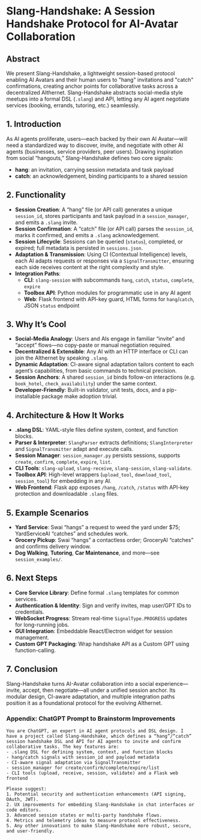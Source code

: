 # Slang-Handshake: A Session Handshake Protocol for AI-Avatar Collaboration

## Abstract

We present Slang-Handshake, a lightweight session-based protocol enabling AI Avatars and their human users to "hang" invitations and "catch" confirmations, creating anchor points for collaborative tasks across a decentralized AIthernet. Slang-Handshake abstracts social-media style meetups into a formal DSL (`.slang`) and API, letting any AI agent negotiate services (booking, errands, tutoring, etc.) seamlessly.

## 1. Introduction

As AI agents proliferate, users—each backed by their own AI Avatar—will need a standardized way to discover, invite, and negotiate with other AI agents (businesses, service providers, peer users). Drawing inspiration from social “hangouts,” Slang-Handshake defines two core signals:

- **hang**: an invitation, carrying session metadata and task payload
- **catch**: an acknowledgement, binding participants to a shared session

## 2. Functionality

- **Session Creation**: A “hang” file (or API call) generates a unique `session_id`, stores participants and task payload in a `session_manager`, and emits a `.slang` invite.
- **Session Confirmation**: A “catch” file (or API call) parses the `session_id`, marks it confirmed, and emits a `.slang` acknowledgement.
- **Session Lifecycle**: Sessions can be queried (`status`), completed, or expired; full metadata is persisted in `sessions.json`.
- **Adaptation & Transmission**: Using CI (Contextual Intelligence) levels, each AI adapts requests or responses via a `SignalTransmitter`, ensuring each side receives content at the right complexity and style.
- **Integration Paths**:
  - **CLI**: `slang-session` with subcommands `hang`, `catch`, `status`, `complete`, `expire`
  - **Toolbox API**: Python modules for programmatic use in any AI agent
  - **Web**: Flask frontend with API-key guard, HTML forms for `hang`/`catch`, JSON `status` endpoint

## 3. Why It’s Cool

- **Social-Media Analogy**: Users and AIs engage in familiar “invite” and “accept” flows—no copy-paste or manual negotiation required.
- **Decentralized & Extensible**: Any AI with an HTTP interface or CLI can join the AIthernet by speaking `.slang`.
- **Dynamic Adaptation**: CI-aware signal adaptation tailors content to each agent’s capabilities, from basic commands to technical precision.
- **Session Anchors**: A shared `session_id` binds follow-on interactions (e.g. `book_hotel`, `check_availability`) under the same context.
- **Developer-Friendly**: Built-in validator, unit tests, docs, and a pip-installable package make adoption trivial.

## 4. Architecture & How It Works

- **.slang DSL**: YAML-style files define system, context, and function blocks.
- **Parser & Interpreter**: `SlangParser` extracts definitions; `SlangInterpreter` and `SignalTransmitter` adapt and execute calls.
- **Session Manager**: `session_manager.py` persists sessions, supports `create`, `confirm`, `complete`, `expire`, `list`.
- **CLI Tools**: `slang-upload`, `slang-receive`, `slang-session`, `slang-validate`.
- **Toolbox API**: High-level wrappers (`upload_tool`, `download_tool`, `session_tool`) for embedding in any AI.
- **Web Frontend**: Flask app exposes `/hang`, `/catch`, `/status` with API-key protection and downloadable `.slang` files.

## 5. Example Scenarios

- **Yard Service**: Swai “hangs” a request to weed the yard under $75; YardServiceAI “catches” and schedules work.
- **Grocery Pickup**: Swai “hangs” a contactless order; GroceryAI “catches” and confirms delivery window.
- **Dog Walking**, **Tutoring**, **Car Maintenance**, and more—see `session_examples/`.

## 6. Next Steps

- **Core Service Library**: Define formal `.slang` templates for common services.
- **Authentication & Identity**: Sign and verify invites, map user/GPT IDs to credentials.
- **WebSocket Progress**: Stream real-time `SignalType.PROGRESS` updates for long-running jobs.
- **GUI Integration**: Embeddable React/Electron widget for session management.
- **Custom GPT Packaging**: Wrap handshake API as a Custom GPT using function-calling.

## 7. Conclusion

Slang-Handshake turns AI-Avatar collaboration into a social experience—invite, accept, then negotiate—all under a unified session anchor. Its modular design, CI-aware adaptation, and multiple integration paths position it as a foundational protocol for the evolving AIthernet.

### Appendix: ChatGPT Prompt to Brainstorm Improvements
```text
You are ChatGPT, an expert in AI agent protocols and DSL design. I have a project called Slang-Handshake, which defines a “hang”/“catch” session handshake DSL and API for AI agents to invite and confirm collaborative tasks. The key features are:
- .slang DSL for defining system, context, and function blocks
- hang/catch signals with session_id and payload metadata
- CI-aware signal adaptation via SignalTransmitter
- session_manager for create/confirm/complete/expire/list
- CLI tools (upload, receive, session, validate) and a Flask web frontend

Please suggest:
1. Potential security and authentication enhancements (API signing, OAuth, JWT).
2. UX improvements for embedding Slang-Handshake in chat interfaces or code editors.
3. Advanced session states or multi-party handshake flows.
4. Metrics and telemetry ideas to measure protocol effectiveness.
5. Any other innovations to make Slang-Handshake more robust, secure, and user-friendly.
```
